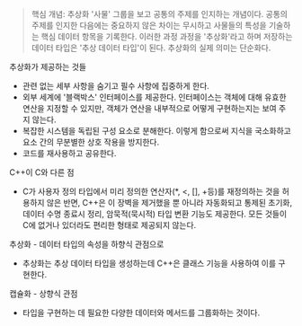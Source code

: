 > 핵심 개념: 추상화
>'사물' 그룹을 보고 공통의 주제를 인지하는 개념이다. 공통의 주제를 인지한 다음에는 중요하지 않은 차이는 무시하고 사물들의 특성을 기술하는 핵심 데이터 항목을 기록한다. 이러한 과정 과정을 '추상화'라고 하며 저장하는 데이터 타입은 '추상 데이터 타입'이 된다. 추상화의 실제 의미는 단순화다.

추상화가 제공하는 것들
- 관련 없는 세부 사항을 숨기고 필수 사항에 집중하게 한다.
- 외부 세계에 '블랙박스' 인터페이스를 제공한다. 인터페이스는 객체에 대해 유효한 연산을 지정할 수 있지만, 객체가 연산을 내부적으로 어떻게 구현하는지는 보여 주지 않는다.
- 복잡한 시스템을 독립된 구성 요소로 분해한다. 이렇게 함으로써 지식을 국소화하고 요소 간의 무분별한 상호 작용을 방지한다.
- 코드를 재사용하고 공유한다.

C++이 C와 다른 점
- C가 사용자 정의 타입에서 미리 정의한 연산자(\*, <, \[\], +등)를 재정의하는 것을 허용하지 않은 반면, C++은 이 장벽을 제거했을 뿐 아니라 자동화되고 통제된 초기화, 데이터 수명 종료시 정리, 암묵적(묵시적) 타입 변환 기능도 제공한다. 모든 것들이 C에 없거나 있더라도 편리한 형태로 제공되지 않는다.

추상화 - 데이터 타입의 속성을 하향식 관점으로
- 추상화는 추상 데이터 타입을 생성하는데 C++은 클래스 기능을 사용하여 이를 구현한다.

캡슐화 - 상향식 관점
- 타입을 구현하는 데 필요한 다양한 데이터와 메서드를 그룹화하는 것이다.
